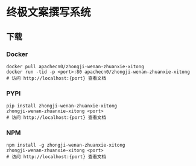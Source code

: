 # 终极文案撰写系统

## 下载

### Docker

```
docker pull apachecn0/zhongji-wenan-zhuanxie-xitong
docker run -tid -p <port>:80 apachecn0/zhongji-wenan-zhuanxie-xitong
# 访问 http://localhost:{port} 查看文档
```

### PYPI

```
pip install zhongji-wenan-zhuanxie-xitong
zhongji-wenan-zhuanxie-xitong <port>
# 访问 http://localhost:{port} 查看文档
```

### NPM

```
npm install -g zhongji-wenan-zhuanxie-xitong
zhongji-wenan-zhuanxie-xitong <port>
# 访问 http://localhost:{port} 查看文档
```